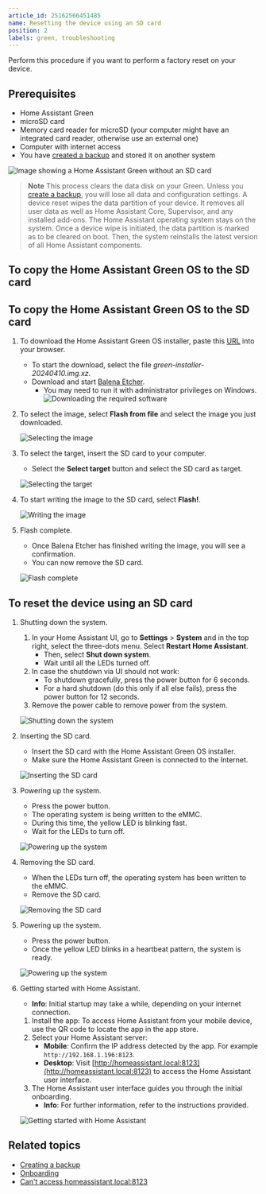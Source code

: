 ```yaml
---
article_id: 25162566451485
name: Resetting the device using an SD card
position: 2
labels: green, troubleshooting
---
```


Perform this procedure if you want to perform a factory reset on your device.

## Prerequisites

- Home Assistant Green
- microSD card
- Memory card reader for microSD (your computer might have an integrated card reader, otherwise use an external one)
- Computer with internet access
- You have [created a backup](/hc/en-us/articles/25154828325917-Creating-a-backup) and stored it on another system

![Image showing a Home Assistant Green without an SD card](/static/img/green/green_without_sd_card.png)

> **Note**
> This process clears the data disk on your Green. Unless you [create a backup](https://www.home-assistant.io/guides/create-backup/), you will lose all data and configuration settings.
> A device reset wipes the data partition of your device. It removes all user data as well as Home Assistant Core, Supervisor, and any installed add-ons. The Home Assistant operating system stays on the system.
> Once a device wipe is initiated, the data partition is marked as to be cleared on boot. Then, the system reinstalls the latest version of all Home Assistant components.

## To copy the Home Assistant Green OS to the SD card

## To copy the Home Assistant Green OS to the SD card

1. To download the Home Assistant Green OS installer, paste this [URL](https://github.com/NabuCasa/buildroot-installer/releases/tag/green-installer-20240410) into your browser.
   - To start the download, select the file *green-installer-20240410.img.xz*.
   - Download and start [Balena Etcher](https://www.balena.io/etcher).
      - You may need to run it with administrator privileges on Windows.
   ![Downloading the required software](/static/img/green/download-circle-outline.svg)

2. To select the image, select **Flash from file** and select the image you just downloaded.

   ![Selecting the image](/static/img/green/etcher1_file.png)

3. To select the target, insert the SD card to your computer.
   - Select the **Select target** button and select the SD card as target.

   ![Selecting the target](/static/img/green/etcher3.png)

4. To start writing the image to the SD card, select **Flash!**.

   ![Writing the image](/static/img/green/etcher5.png)

5. Flash complete.

   - Once Balena Etcher has finished writing the image, you will see a confirmation.
   - You can now remove the SD card.

   ![Flash complete](/static/img/green/etcher6.png)

## To reset the device using an SD card

1. Shutting down the system.

   1. In your Home Assistant UI, go to **Settings** > **System** and in the top right, select the three-dots menu. Select **Restart Home Assistant**.
      - Then, select **Shut down system**.
      - Wait until all the LEDs turned off.
   2. In case the shutdown via UI should not work:
      - To shutdown gracefully, press the power button for 6 seconds.
      - For a hard shutdown (do this only if all else fails), press the power button for 12 seconds.
   3. Remove the power cable to remove power from the system.

   ![Shutting down the system](/static/img/green/shutdown_system.png)

2. Inserting the SD card.

   - Insert the SD card with the Home Assistant Green OS installer.
   - Make sure the Home Assistant Green is connected to the Internet.

   ![Inserting the SD card](/static/img/green/green_reset_insert_sd.webp)

3. Powering up the system.

   - Press the power button.
   - The operating system is being written to the eMMC.
   - During this time, the yellow LED is blinking fast.
   - Wait for the LEDs to turn off.

   ![Powering up the system](/static/img/green/green_reset_power-up_after_sd-insert.webp)

4. Removing the SD card.
   - When the LEDs turn off, the operating system has been written to the eMMC.
   - Remove the SD card.

   ![Removing the SD card](/static/img/green/green_reset_remove_sd-card.webp)

5. Powering up the system.

   - Press the power button.
   - Once the yellow LED blinks in a heartbeat pattern, the system is ready.

   ![Powering up the system](/static/img/green/green_reset_power-up_heartbeat.webp)

6. Getting started with Home Assistant.

   - **Info**: Initial startup may take a while, depending on your internet connection.
   1. Install the app: To access Home Assistant from your mobile device, use the QR code to locate the app in the app store.
   2. Select your Home Assistant server:
      - **Mobile**: Confirm the IP address detected by the app. For example `http://192.168.1.196:8123`.
      - **Desktop**: Visit [http://homeassistant.local:8123](http://homeassistant.local:8123) to access the Home Assistant user interface.
   3. The Home Assistant user interface guides you through the initial onboarding.
      - **Info**: For further information, refer to the instructions provided.

   ![Getting started with Home Assistant](/static/img/green/getting_started_04.png)

## Related topics

- [Creating a backup](/hc/en-us/articles/25154828325917-Creating-a-backup)
- [Onboarding](https://www.home-assistant.io/getting-started/onboarding/)
- [Can't access homeassistant.local:8123](/faq/#i-can-t-access-the-system-via-http-homeassistant-local-8123-what-can-i-do)
